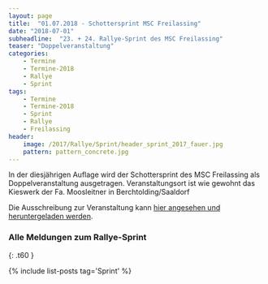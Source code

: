 ```yaml
---
layout: page
title:  "01.07.2018 - Schottersprint MSC Freilassing"
date: "2018-07-01"
subheadline:  "23. + 24. Rallye-Sprint des MSC Freilassing"
teaser: "Doppelveranstaltung"
categories:
    - Termine
    - Termine-2018
    - Rallye
    - Sprint
tags:
    - Termine
    - Termine-2018
    - Sprint
    - Rallye
    - Freilassing
header:
    image: /2017/Rallye/Sprint/header_sprint_2017_fauer.jpg
    pattern: pattern_concrete.jpg
---
```

In der diesjährigen Auflage wird der Schottersprint des MSC Freilassing als Doppelveranstaltung ausgetragen. Veranstaltungsort ist wie gewohnt das Kieswerk der Fa. Moosleitner in Berchtolding/Saaldorf
<!--more-->
Die Ausschreibung zur Veranstaltung kann [hier angesehen und heruntergeladen werden](https://github.com/msc-freilassing/Dokumente/blob/master/Ausschreibungen/rallye/2018/Kurzausschreibung_Sprint_2018_einseitig.pdf).


### Alle Meldungen zum Rallye-Sprint
{: .t60 }

{% include list-posts tag='Sprint' %}
